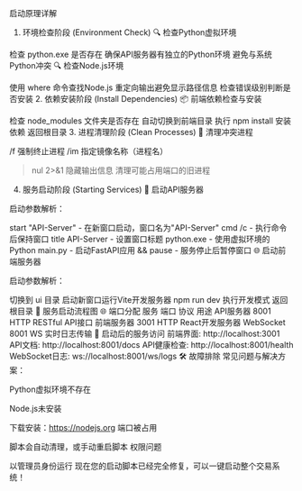  启动原理详解
1. 环境检查阶段 (Environment Check)
🔍 检查Python虚拟环境

检查 python.exe 是否存在
确保API服务器有独立的Python环境
避免与系统Python冲突
🔍 检查Node.js环境

使用 where 命令查找Node.js
重定向输出避免显示路径信息
检查错误级别判断是否安装
2. 依赖安装阶段 (Install Dependencies)
📦 前端依赖检查与安装

检查 node_modules 文件夹是否存在
自动切换到前端目录
执行 npm install 安装依赖
返回根目录
3. 进程清理阶段 (Clean Processes)
🧹 清理冲突进程

/f 强制终止进程
/im 指定镜像名称（进程名）
>nul 2>&1 隐藏输出信息
清理可能占用端口的旧进程
4. 服务启动阶段 (Starting Services)
🚀 启动API服务器

启动参数解析：

start "API-Server" - 在新窗口启动，窗口名为"API-Server"
cmd /c - 执行命令后保持窗口
title API-Server - 设置窗口标题
python.exe - 使用虚拟环境的Python
main.py - 启动FastAPI应用
&& pause - 服务停止后暂停窗口
🌐 启动前端服务器

启动参数解析：

切换到 ui 目录
启动新窗口运行Vite开发服务器
npm run dev 执行开发模式
返回根目录
🔄 服务启动流程图
🌐 端口分配
服务	端口	协议	用途
API服务器	8001	HTTP	RESTful API接口
前端服务器	3001	HTTP	React开发服务器
WebSocket	8001	WS	实时日志传输
🎯 启动后的服务访问
前端界面: http://localhost:3001
API文档: http://localhost:8001/docs
API健康检查: http://localhost:8001/health
WebSocket日志: ws://localhost:8001/ws/logs
🛠️ 故障排除
常见问题与解决方案：

Python虚拟环境不存在

Node.js未安装

下载安装：https://nodejs.org
端口被占用

脚本会自动清理，或手动重启脚本
权限问题

以管理员身份运行
现在您的启动脚本已经完全修复，可以一键启动整个交易系统！